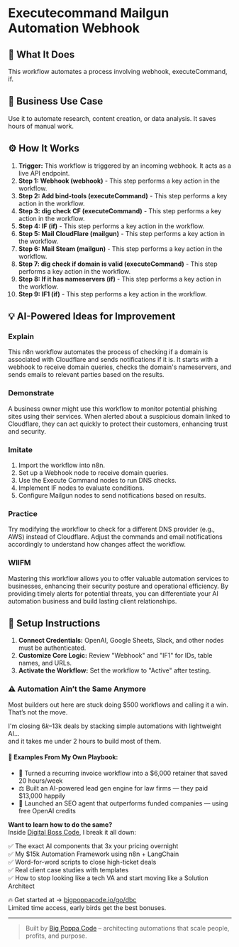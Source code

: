 # Executecommand Mailgun Automation Webhook

## 🚀 What It Does
This workflow automates a process involving webhook, executeCommand, if.

## 💼 Business Use Case
Use it to automate research, content creation, or data analysis. It saves hours of manual work.

## ⚙️ How It Works
1.  **Trigger:** This workflow is triggered by an incoming webhook. It acts as a live API endpoint.
2. **Step 1: Webhook (webhook)** - This step performs a key action in the workflow.
3. **Step 2: Add bind-tools (executeCommand)** - This step performs a key action in the workflow.
4. **Step 3: dig check CF (executeCommand)** - This step performs a key action in the workflow.
5. **Step 4: IF (if)** - This step performs a key action in the workflow.
6. **Step 5: Mail CloudFlare (mailgun)** - This step performs a key action in the workflow.
7. **Step 6: Mail Steam (mailgun)** - This step performs a key action in the workflow.
8. **Step 7: dig check if domain is valid (executeCommand)** - This step performs a key action in the workflow.
9. **Step 8: If it has nameservers (if)** - This step performs a key action in the workflow.
10. **Step 9: IF1 (if)** - This step performs a key action in the workflow.

## 💡 AI-Powered Ideas for Improvement
### Explain
This n8n workflow automates the process of checking if a domain is associated with Cloudflare and sends notifications if it is. It starts with a webhook to receive domain queries, checks the domain's nameservers, and sends emails to relevant parties based on the results.

### Demonstrate
A business owner might use this workflow to monitor potential phishing sites using their services. When alerted about a suspicious domain linked to Cloudflare, they can act quickly to protect their customers, enhancing trust and security.

### Imitate
1. Import the workflow into n8n.
2. Set up a Webhook node to receive domain queries.
3. Use the Execute Command nodes to run DNS checks.
4. Implement IF nodes to evaluate conditions.
5. Configure Mailgun nodes to send notifications based on results.

### Practice
Try modifying the workflow to check for a different DNS provider (e.g., AWS) instead of Cloudflare. Adjust the commands and email notifications accordingly to understand how changes affect the workflow.

### WIIFM
Mastering this workflow allows you to offer valuable automation services to businesses, enhancing their security posture and operational efficiency. By providing timely alerts for potential threats, you can differentiate your AI automation business and build lasting client relationships.

## 🔧 Setup Instructions
1. **Connect Credentials:** OpenAI, Google Sheets, Slack, and other nodes must be authenticated.
2. **Customize Core Logic:** Review "Webhook" and "IF1" for IDs, table names, and URLs.
3. **Activate the Workflow:** Set the workflow to "Active" after testing.

### ⚠️ Automation Ain’t the Same Anymore

Most builders out here are stuck doing $500 workflows and calling it a win.  
That’s not the move.  

I'm closing $6k–$13k deals by stacking simple automations with lightweight AI...  
and it takes me under 2 hours to build most of them.

#### 🧠 Examples From My Own Playbook:
- 🔁 Turned a recurring invoice workflow into a $6,000 retainer that saved 20 hours/week  
- ⚖️ Built an AI-powered lead gen engine for law firms — they paid $13,000 happily  
- 🚀 Launched an SEO agent that outperforms funded companies — using free OpenAI credits  

**Want to learn how to do the same?**  
Inside [Digital Boss Code](https://bigpoppacode.io/go/dbc), I break it all down:

✅ The exact AI components that 3x your pricing overnight  
✅ My $15k Automation Framework using n8n + LangChain  
✅ Word-for-word scripts to close high-ticket deals  
✅ Real client case studies with templates  
✅ How to stop looking like a tech VA and start moving like a Solution Architect  

🔥 Get started at → [bigpoppacode.io/go/dbc](https://bigpoppacode.io/go/dbc)  
Limited time access, early birds get the best bonuses.

---
> Built by [Big Poppa Code](https://bigpoppacode.io) – architecting automations that scale people, profits, and purpose.
